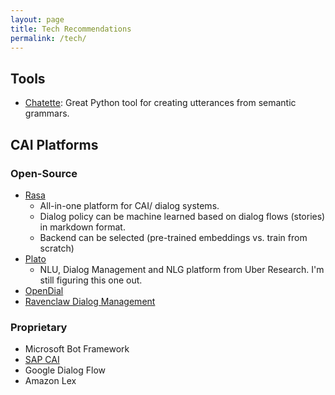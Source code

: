 ```yaml
---
layout: page
title: Tech Recommendations
permalink: /tech/
---
```


## Tools

- [Chatette](https://pypi.org/project/chatette/): Great Python tool for creating utterances from semantic grammars.

## CAI Platforms

### Open-Source

- [Rasa](rasa.com)
  - All-in-one platform for CAI/ dialog systems. 
  - Dialog policy can be machine learned based on dialog flows (stories) in markdown format.
  - Backend can be selected (pre-trained embeddings vs. train from scratch)
- [Plato](https://github.com/uber-research/plato-research-dialogue-system)
  - NLU, Dialog Management and NLG platform from Uber Research. I'm still figuring this one out.
- [OpenDial](http://www.opendial-toolkit.net/)
- [Ravenclaw Dialog Management](https://www.cs.cmu.edu/~dbohus/ravenclaw-olympus/research.html)

### Proprietary

- Microsoft Bot Framework
- [SAP CAI](cai.tools.sap)
- Google Dialog Flow
- Amazon Lex

